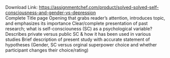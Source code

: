 Download Link: https://assignmentchef.com/product/solved-solved-self-consciousness-and-gender-vs-depression
<br>
Complete Title page Opening that grabs reader’s attention, introduces topic, and emphasizes its importance Clear/complete presentation of past research; what is self-consciouness (SC) as a psychological variable? Describes private versus public SC &amp; how it has been used in various studies Brief description of present study with accurate statement of hypotheses (Gender, SC versus orginal superpower choice and whether participant changes their choice/rating)